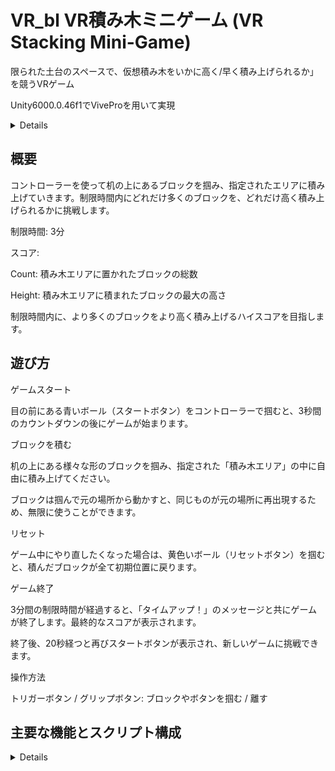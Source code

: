 # VR_bl VR積み木ミニゲーム (VR Stacking Mini-Game)

限られた土台のスペースで、仮想積み木をいかに高く/早く積み上げられるか」を競うVRゲーム

Unity6000.0.46f1でViveProを用いて実現
<details>
  
  VIVE OpenXR Plugin2.5.1
  
  XR Plugin Management4.5.1
  
  XR Interaction Toolkit3.1.2
  
  Starter Assets for XR Interaction Toolkit
  
  OpenXR Plugin1.14.3
  
</details>

## 概要

コントローラーを使って机の上にあるブロックを掴み、指定されたエリアに積み上げていきます。制限時間内にどれだけ多くのブロックを、どれだけ高く積み上げられるかに挑戦します。

制限時間: 3分

スコア:

  Count: 積み木エリアに置かれたブロックの総数
  
  Height: 積み木エリアに積まれたブロックの最大の高さ
  
  制限時間内に、より多くのブロックをより高く積み上げるハイスコアを目指します。

## 遊び方

ゲームスタート

目の前にある青いボール（スタートボタン）をコントローラーで掴むと、3秒間のカウントダウンの後にゲームが始まります。

ブロックを積む

机の上にある様々な形のブロックを掴み、指定された「積み木エリア」の中に自由に積み上げてください。

ブロックは掴んで元の場所から動かすと、同じものが元の場所に再出現するため、無限に使うことができます。

リセット

ゲーム中にやり直したくなった場合は、黄色いボール（リセットボタン）を掴むと、積んだブロックが全て初期位置に戻ります。

ゲーム終了

3分間の制限時間が経過すると、「タイムアップ！」のメッセージと共にゲームが終了します。最終的なスコアが表示されます。

終了後、20秒経つと再びスタートボタンが表示され、新しいゲームに挑戦できます。

操作方法

トリガーボタン / グリップボタン: ブロックやボタンを掴む / 離す

## 主要な機能とスクリプト構成
<details>
  
  このプロジェクトは、以下の主要なスクリプトによって制御されています。
  
  GameManager.cs: ゲーム全体の流れ（スタート、タイマー、ゲームオーバー）を管理する。

  BlockManager.cs: ブロックの生成、リセット、スコア（数・高さ）の計算。

  GameUIManager.cs: ゲーム内の全てのUIテキスト（タイマー、スコア、コメント）の表示を更新。

  StickySpawner.cs: ブロックが元の位置から動かされた際に、新しいブロックを生成する機能。

  StartButton.cs / ResetButton.cs: プレイヤーが掴むことでゲームの各機能を呼び出すボタンのロジック。

</details>
